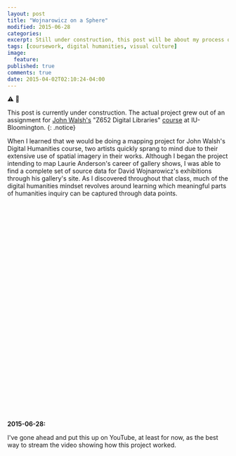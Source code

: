 ```yaml
---
layout: post
title: "Wojnarowicz on a Sphere"
modified: 2015-06-28
categories:
excerpt: Still under construction, this post will be about my process of making a map of artist David Wojnarowicz's gallery exhibits for the NOAA Science on a Sphere.
tags: [coursework, digital humanities, visual culture]
image:
  feature:
published: true
comments: true
date: 2015-04-02T02:10:24-04:00
---
```


:warning: :construction:

This post is currently under construction. The actual project grew out of an assignment for [John Walsh's](http://biblicon.org/about) "Z652 Digital Libraries" [course](http://www.soic.indiana.edu/graduate/courses/index.html?number=z652&department=ILS) at IU-Bloomington. 
{: .notice}  

When I learned that we would be doing a mapping project for John Walsh's Digital Humanities course, two artists quickly sprang to mind due to their extensive use of spatial imagery in their works. Although I began the project intending to map Laurie Anderson's career of gallery shows, I was able to find a complete set of source data for David Wojnarowicz's exhibitions through his gallery's site. As I discovered throughout that class, much of the digital humanities mindset revolves around learning which meaningful parts of humanities inquiry can be captured through data points.

<iframe width="640" height="480" data-src="https://www.youtube.com/embed/ezjn1QJqaa4" frameborder="0"> </iframe>

**2015-06-28:**

I've gone ahead and put this up on YouTube, at least for now, as the best way to stream the video showing how this project worked.  
